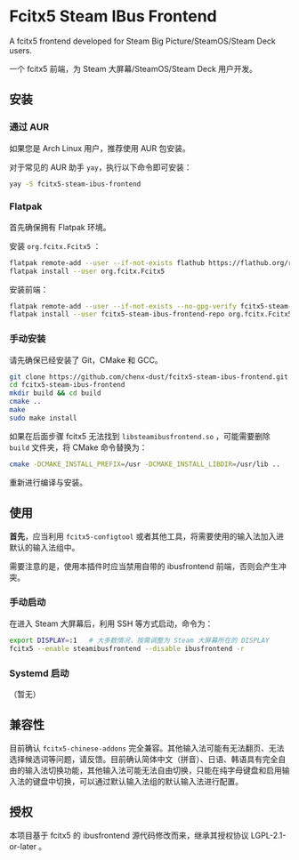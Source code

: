# Fcitx5 Steam IBus Frontend

A fcitx5 frontend developed for Steam Big Picture/SteamOS/Steam Deck users.

一个 fcitx5 前端，为 Steam 大屏幕/SteamOS/Steam Deck 用户开发。

## 安装

### 通过 AUR

如果您是 Arch Linux 用户，推荐使用 AUR 包安装。

对于常见的 AUR 助手 `yay`，执行以下命令即可安装：

```bash
yay -S fcitx5-steam-ibus-frontend
```

### Flatpak

首先确保拥有 Flatpak 环境。

安装 `org.fcitx.Fcitx5` ：

```bash
flatpak remote-add --user --if-not-exists flathub https://flathub.org/repo/flathub.flatpakrepo
flatpak install --user org.fcitx.Fcitx5
```

安装前端：

```bash
flatpak remote-add --user --if-not-exists --no-gpg-verify fcitx5-steam-ibus-frontend-repo https://chenx-dust.github.io/fcitx5-steam-ibus-frontend/repo
flatpak install --user fcitx5-steam-ibus-frontend-repo org.fcitx.Fcitx5.Addon.SteamIBusFrontend
```

### 手动安装

请先确保已经安装了 Git，CMake 和 GCC。

```bash
git clone https://github.com/chenx-dust/fcitx5-steam-ibus-frontend.git
cd fcitx5-steam-ibus-frontend
mkdir build && cd build
cmake ..
make
sudo make install
```

如果在后面步骤 fcitx5 无法找到 `libsteamibusfrontend.so` ，可能需要删除 `build` 文件夹，将 CMake 命令替换为：

```bash
cmake -DCMAKE_INSTALL_PREFIX=/usr -DCMAKE_INSTALL_LIBDIR=/usr/lib ..
```

重新进行编译与安装。

## 使用

**首先**，应当利用 `fcitx5-configtool` 或者其他工具，将需要使用的输入法加入进默认的输入法组中。

需要注意的是，使用本插件时应当禁用自带的 ibusfrontend 前端，否则会产生冲突。

### 手动启动

在进入 Steam 大屏幕后，利用 SSH 等方式启动，命令为：

```bash
export DISPLAY=:1   # 大多数情况，按需调整为 Steam 大屏幕所在的 DISPLAY
fcitx5 --enable steamibusfrontend --disable ibusfrontend -r
```

### Systemd 启动

（暂无）

## 兼容性

目前确认 `fcitx5-chinese-addons` 完全兼容。其他输入法可能有无法翻页、无法选择候选词等问题，请反馈。目前确认简体中文（拼音）、日语、韩语具有完全自由的输入法切换功能，其他输入法可能无法自由切换，只能在纯字母键盘和启用输入法的键盘中切换，可以通过默认输入法组的默认输入法进行配置。

## 授权

本项目基于 fcitx5 的 ibusfrontend 源代码修改而来，继承其授权协议 LGPL-2.1-or-later 。
